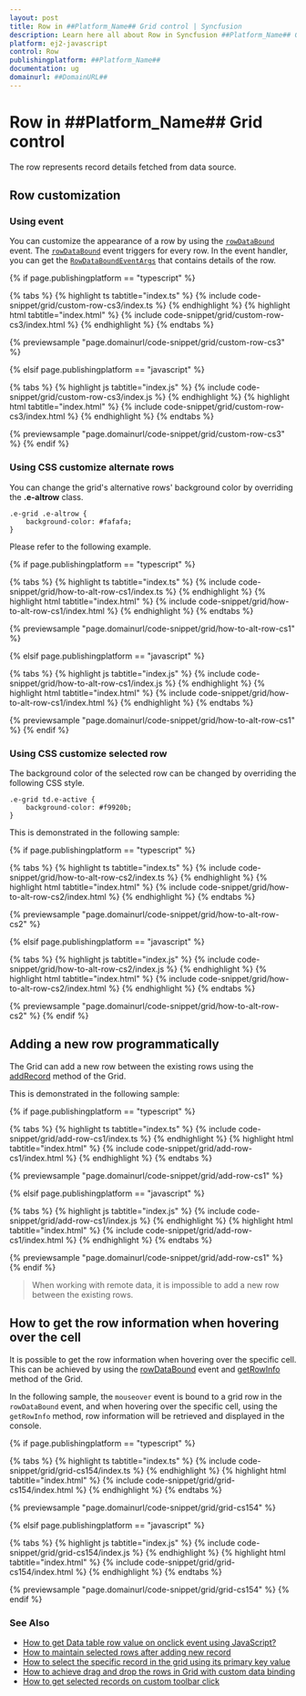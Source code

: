```yaml
---
layout: post
title: Row in ##Platform_Name## Grid control | Syncfusion
description: Learn here all about Row in Syncfusion ##Platform_Name## Grid control of Syncfusion Essential JS 2 and more.
platform: ej2-javascript
control: Row 
publishingplatform: ##Platform_Name##
documentation: ug
domainurl: ##DomainURL##
---
```


# Row in ##Platform_Name## Grid control

The row represents record details fetched from data source.

## Row customization

### Using event

You can customize the appearance of a row by using the [`rowDataBound`](../../api/grid/#rowdatabound) event. The [`rowDataBound`](../../api/grid/#rowdatabound) event triggers for every row. In the event handler, you can get the
[`RowDataBoundEventArgs`](../../api/grid/rowDataBoundEventArgs) that contains details of the row.

{% if page.publishingplatform == "typescript" %}

 {% tabs %}
{% highlight ts tabtitle="index.ts" %}
{% include code-snippet/grid/custom-row-cs3/index.ts %}
{% endhighlight %}
{% highlight html tabtitle="index.html" %}
{% include code-snippet/grid/custom-row-cs3/index.html %}
{% endhighlight %}
{% endtabs %}
        
{% previewsample "page.domainurl/code-snippet/grid/custom-row-cs3" %}

{% elsif page.publishingplatform == "javascript" %}

{% tabs %}
{% highlight js tabtitle="index.js" %}
{% include code-snippet/grid/custom-row-cs3/index.js %}
{% endhighlight %}
{% highlight html tabtitle="index.html" %}
{% include code-snippet/grid/custom-row-cs3/index.html %}
{% endhighlight %}
{% endtabs %}

{% previewsample "page.domainurl/code-snippet/grid/custom-row-cs3" %}
{% endif %}

### Using CSS customize alternate rows

 You can change the grid's alternative rows' background color by overriding the **.e-altrow** class.

```
.e-grid .e-altrow {
    background-color: #fafafa;
}
```

Please refer to the following example.

{% if page.publishingplatform == "typescript" %}

 {% tabs %}
{% highlight ts tabtitle="index.ts" %}
{% include code-snippet/grid/how-to-alt-row-cs1/index.ts %}
{% endhighlight %}
{% highlight html tabtitle="index.html" %}
{% include code-snippet/grid/how-to-alt-row-cs1/index.html %}
{% endhighlight %}
{% endtabs %}
        
{% previewsample "page.domainurl/code-snippet/grid/how-to-alt-row-cs1" %}

{% elsif page.publishingplatform == "javascript" %}

{% tabs %}
{% highlight js tabtitle="index.js" %}
{% include code-snippet/grid/how-to-alt-row-cs1/index.js %}
{% endhighlight %}
{% highlight html tabtitle="index.html" %}
{% include code-snippet/grid/how-to-alt-row-cs1/index.html %}
{% endhighlight %}
{% endtabs %}

{% previewsample "page.domainurl/code-snippet/grid/how-to-alt-row-cs1" %}
{% endif %}

### Using CSS customize selected row

The background color of the selected row can be changed by overriding the following CSS style.

```
.e-grid td.e-active {
    background-color: #f9920b;
}
```

This is demonstrated in the following sample:

{% if page.publishingplatform == "typescript" %}

 {% tabs %}
{% highlight ts tabtitle="index.ts" %}
{% include code-snippet/grid/how-to-alt-row-cs2/index.ts %}
{% endhighlight %}
{% highlight html tabtitle="index.html" %}
{% include code-snippet/grid/how-to-alt-row-cs2/index.html %}
{% endhighlight %}
{% endtabs %}
        
{% previewsample "page.domainurl/code-snippet/grid/how-to-alt-row-cs2" %}

{% elsif page.publishingplatform == "javascript" %}

{% tabs %}
{% highlight js tabtitle="index.js" %}
{% include code-snippet/grid/how-to-alt-row-cs2/index.js %}
{% endhighlight %}
{% highlight html tabtitle="index.html" %}
{% include code-snippet/grid/how-to-alt-row-cs2/index.html %}
{% endhighlight %}
{% endtabs %}

{% previewsample "page.domainurl/code-snippet/grid/how-to-alt-row-cs2" %}
{% endif %}

## Adding a new row programmatically

The Grid can add a new row between the existing rows using the [addRecord](../../api/grid/#addrecord) method of the Grid.

This is demonstrated in the following sample:

{% if page.publishingplatform == "typescript" %}

 {% tabs %}
{% highlight ts tabtitle="index.ts" %}
{% include code-snippet/grid/add-row-cs1/index.ts %}
{% endhighlight %}
{% highlight html tabtitle="index.html" %}
{% include code-snippet/grid/add-row-cs1/index.html %}
{% endhighlight %}
{% endtabs %}
        
{% previewsample "page.domainurl/code-snippet/grid/add-row-cs1" %}

{% elsif page.publishingplatform == "javascript" %}

{% tabs %}
{% highlight js tabtitle="index.js" %}
{% include code-snippet/grid/add-row-cs1/index.js %}
{% endhighlight %}
{% highlight html tabtitle="index.html" %}
{% include code-snippet/grid/add-row-cs1/index.html %}
{% endhighlight %}
{% endtabs %}

{% previewsample "page.domainurl/code-snippet/grid/add-row-cs1" %}
{% endif %}

> When working with remote data, it is impossible to add a new row between the existing rows.

## How to get the row information when hovering over the cell

It is possible to get the row information when hovering over the specific cell. This can be achieved by using the [rowDataBound](../../api/grid#rowdatabound) event and [getRowInfo](../../api/grid#getrowinfo) method of the Grid.

In the following sample, the `mouseover` event is bound to a grid row in the `rowDataBound` event, and when hovering over the specific cell, using the `getRowInfo` method, row information will be retrieved and displayed in the console.

{% if page.publishingplatform == "typescript" %}

 {% tabs %}
{% highlight ts tabtitle="index.ts" %}
{% include code-snippet/grid/grid-cs154/index.ts %}
{% endhighlight %}
{% highlight html tabtitle="index.html" %}
{% include code-snippet/grid/grid-cs154/index.html %}
{% endhighlight %}
{% endtabs %}
        
{% previewsample "page.domainurl/code-snippet/grid/grid-cs154" %}

{% elsif page.publishingplatform == "javascript" %}

{% tabs %}
{% highlight js tabtitle="index.js" %}
{% include code-snippet/grid/grid-cs154/index.js %}
{% endhighlight %}
{% highlight html tabtitle="index.html" %}
{% include code-snippet/grid/grid-cs154/index.html %}
{% endhighlight %}
{% endtabs %}

{% previewsample "page.domainurl/code-snippet/grid/grid-cs154" %}
{% endif %}

### See Also

* [How to get Data table row value on onclick event using JavaScript?](https://support.syncfusion.com/kb/article/10275/how-to-get-data-table-row-value-on-onclick-event-using-javascript)
* [How to maintain selected rows after adding new record](https://support.syncfusion.com/kb/article/10245/how-to-maintain-selected-rows-after-adding-new-record)
* [How to select the specific record in the grid using its primary key value](https://support.syncfusion.com/kb/article/10061/how-to-select-the-specific-record-in-the-grid-using-its-primary-key-value)
* [How to achieve drag and drop the rows in Grid with custom data binding](https://support.syncfusion.com/kb/11325/how-to-achieve-drag-and-drop-the-rows-in-grid-with-custom-data-binding)
* [How to get selected records on custom toolbar click](https://support.syncfusion.com/kb/11296/how-to-get-selected-records-on-custom-toolbar-click)
